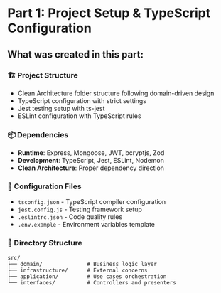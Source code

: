 # Part 1: Project Setup & TypeScript Configuration

## What was created in this part:

### 🏗️ Project Structure
- Clean Architecture folder structure following domain-driven design
- TypeScript configuration with strict settings
- Jest testing setup with ts-jest
- ESLint configuration with TypeScript rules

### 📦 Dependencies
- **Runtime**: Express, Mongoose, JWT, bcryptjs, Zod
- **Development**: TypeScript, Jest, ESLint, Nodemon
- **Clean Architecture**: Proper dependency direction

### 🔧 Configuration Files
- `tsconfig.json` - TypeScript compiler configuration
- `jest.config.js` - Testing framework setup
- `.eslintrc.json` - Code quality rules
- `.env.example` - Environment variables template

### 📁 Directory Structure
```
src/
├── domain/              # Business logic layer
├── infrastructure/      # External concerns
├── application/         # Use cases orchestration  
└── interfaces/          # Controllers and presenters
```

